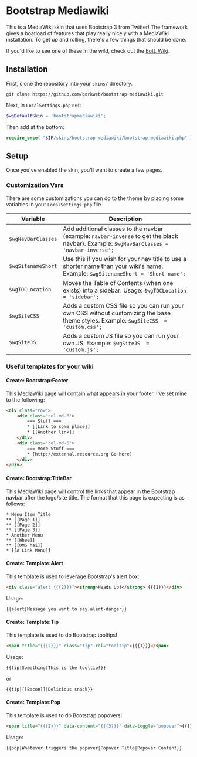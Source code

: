 # Bootstrap Mediawiki

This is a MediaWiki skin that uses Bootstrap 3 from Twitter!  The framework gives a boatload of features that play really nicely with a MediaWiki installation.  To get up and rolling, there's a few things that should be done.

If you'd like to see one of these in the wild, check out the [EotL Wiki](http://eotl.borkweb.com).

## Installation
First, clone the repository into your `skins/` directory.

```
git clone https://github.com/borkweb/bootstrap-mediawiki.git
```

Next, in `LocalSettings.php` set:

```php
$wgDefaultSkin = 'bootstrapmediawiki';
```

Then add at the bottom:

```php
require_once( "$IP/skins/bootstrap-mediawiki/bootstrap-mediawiki.php" );
```

## Setup
Once you've enabled the skin, you'll want to create a few pages.

### Customization Vars

There are some customizations you can do to the theme by placing some variables in your `LocalSettings.php` file

Variable | Description
---------|------------
`$wgNavBarClasses` | Add additional classes to the navbar (example: `navbar-inverse` to get the black navbar). Example: `$wgNavBarClasses = 'navbar-inverse';`
`$wgSitenameShort` | Use this if you wish for your nav title to use a shorter name than your wiki's name. Example: `$wgSitenameShort = 'Short name';`
`$wgTOCLocation` | Moves the Table of Contents (when one exists) into a sidebar. Usage: `$wgTOCLocation = 'sidebar';`
`$wgSiteCSS` | Adds a custom CSS file so you can run your own CSS without customizing the base theme styles. Example: `$wgSiteCSS  = 'custom.css';`
`$wgSiteJS` | Adds a custom JS file so you can run your own JS. Example: `$wgSiteJS  = 'custom.js';`

### Useful templates for your wiki

#### Create: Bootstrap:Footer
This MediaWiki page will contain what appears in your footer.  I've set mine to the following:

```html
<div class="row">
	<div class="col-md-6">
		=== Stuff ===
		* [[Link to some place]]
		* [[Another link]]
	</div>
	<div class="col-md-6">
		=== More Stuff ===
		* [http://external.resource.org Go here]
	</div>
</div>
```


#### Create: Bootstrap:TitleBar
This MediaWiki page will control the links that appear in the Bootstrap navbar after the logo/site title.  The format that this page is expecting is as follows:

```
* Menu Item Title
** [[Page 1]]
** [[Page 2]]
** [[Page 3]]
* Another Menu
** [[Whee]]
** [[OMG hai]]
* [[A Link Menu]]
```


#### Create: Template:Alert
This template is used to leverage Bootstrap's alert box:

```html
<div class="alert {{{2}}}"><strong>Heads Up!</strong> {{{1}}}</div>
```

Usage:
```
{{alert|Message you want to say|alert-danger}}
```

#### Create: Template:Tip
This template is used to do Bootstrap tooltips!

```html
<span title="{{{2}}}" class="tip" rel="tooltip">{{{1}}}</span>
```

Usage:

```
{{tip|Something|This is the tooltip!}}
```

or

```
{{tip|[[Bacon]]|Delicious snack}}
```

#### Create: Template:Pop
This template is used to do Bootstrap popovers!

```html
<span title="{{{2}}}" data-content="{{{3}}}" data-toggle="popover">{{{1}}}</span>
```

Usage:

```
{{pop|Whatever triggers the popover|Popover Title|Popover Content}}
```
